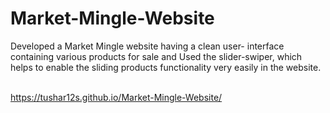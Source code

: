 # Market-Mingle-Website
Developed a Market Mingle website having a clean user- interface containing various products for sale and Used the slider-swiper, which helps to enable the sliding products functionality very easily in the website.   

https://tushar12s.github.io/Market-Mingle-Website/
